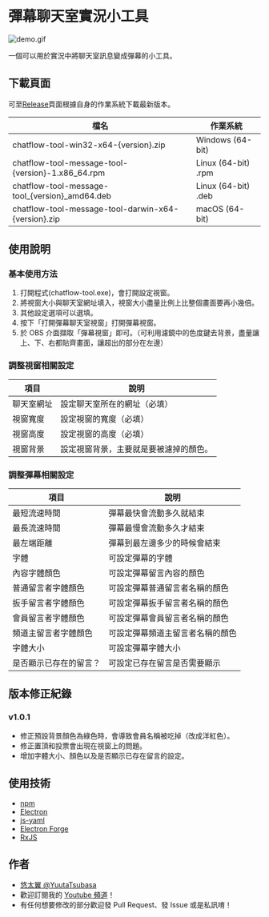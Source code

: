 # 彈幕聊天室實況小工具

![demo.gif](demo.gif)

一個可以用於實況中將聊天室訊息變成彈幕的小工具。

## 下載頁面

可至[Release](https://github.com/YuutaTsubasa/chatflow-tool/releases/)頁面根據自身的作業系統下載最新版本。

檔名 | 作業系統
--- | --- 
chatflow-tool-win32-x64-{version}.zip | Windows (64-bit)
chatflow-tool-message-tool-{version}-1.x86_64.rpm | Linux (64-bit) .rpm
chatflow-tool-message-tool_{version}_amd64.deb | Linux (64-bit) .deb
chatflow-tool-message-tool-darwin-x64-{version}.zip | macOS (64-bit)

## 使用說明

### 基本使用方法
1. 打開程式(chatflow-tool.exe)，會打開設定視窗。
2. 將視窗大小與聊天室網址填入，視窗大小盡量比例上比整個畫面要再小幾倍。
3. 其他設定選項可以選填。
4. 按下「打開彈幕聊天室視窗」打開彈幕視窗。
5. 於 OBS 介面擷取「彈幕視窗」即可。（可利用濾鏡中的色度鍵去背景，盡量讓上、下、右都貼齊畫面，讓超出的部分在左邊）

### 調整視窗相關設定

項目 | 說明
--- | --- 
聊天室網址 | 設定聊天室所在的網址（必填）
視窗寬度 | 設定視窗的寬度（必填）
視窗高度 | 設定視窗的高度（必填）
視窗背景 | 設定視窗背景，主要就是要被濾掉的顏色。

### 調整彈幕相關設定

項目 | 說明
--- | --- 
最短流速時間 | 彈幕最快會流動多久就結束
最長流速時間 | 彈幕最慢會流動多久才結束
最左端距離 | 彈幕到最左邊多少的時候會結束
字體 | 可設定彈幕的字體
內容字體顏色 | 可設定彈幕留言內容的顏色
普通留言者字體顏色 | 可設定彈幕普通留言者名稱的顏色
扳手留言者字體顏色 | 可設定彈幕扳手留言者名稱的顏色
會員留言者字體顏色 | 可設定彈幕會員留言者名稱的顏色
頻道主留言者字體顏色 | 可設定彈幕頻道主留言者名稱的顏色
字體大小 | 可設定彈幕字體大小
是否顯示已存在的留言？ | 可設定已存在留言是否需要顯示

## 版本修正紀錄
### v1.0.1
- 修正預設背景顏色為綠色時，會導致會員名稱被吃掉（改成洋紅色）。
- 修正置頂和投票會出現在視窗上的問題。
- 增加字體大小、顏色以及是否顯示已存在留言的設定。

## 使用技術
- [npm](https://www.electronjs.org/)
- [Electron](https://www.electronjs.org/)
- [js-yaml](https://github.com/nodeca/js-yaml)
- [Electron Forge](https://www.electronforge.io/)
- [RxJS](https://rxjs.dev/)


## 作者
- [悠太翼 @YuutaTsubasa](http://yutaii.run/twitter)
- 歡迎訂閱我的 [Youtube 頻道](http://yutaii.run/youtube)！
- 有任何想要修改的部分歡迎發 Pull Request、發 Issue 或是私訊唷！
